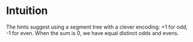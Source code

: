 # Intuition

The hints suggest using a segment tree with a clever encoding: +1 for odd, -1 for even.
When the sum is 0, we have equal distinct odds and evens.